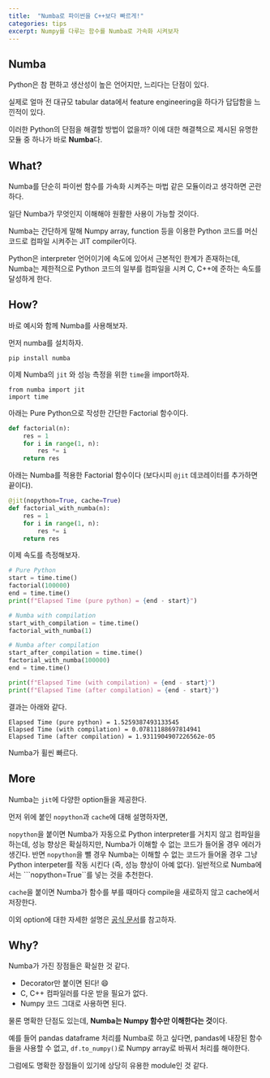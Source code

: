 ```yaml
---
title:  "Numba로 파이썬을 C++보다 빠르게!"
categories: tips
excerpt: Numpy를 다루는 함수를 Numba로 가속화 시켜보자 
---
```

## Numba
Python은 참 편하고 생산성이 높은 언어지만, 느리다는 단점이 있다. 

실제로 얼마 전 대규모 tabular data에서 feature engineering을 하다가 답답함을 느낀적이 있다.

이러한 Python의 단점을 해결할 방법이 없을까? 이에 대한 해결책으로 제시된 유명한 모듈 중 하나가 바로 **Numba**다. 

## What?
Numba를 단순히 파이썬 함수를 가속화 시켜주는 마법 같은 모듈이라고 생각하면 곤란하다. 

일단 Numba가 무엇인지 이해해야 원활한 사용이 가능할 것이다.

Numba는 간단하게 말해 Numpy array, function 등을 이용한 Python 코드를 머신코드로 컴파일 시켜주는 JIT compiler이다.

Python은 interpreter 언어이기에 속도에 있어서 근본적인 한계가 존재하는데, Numba는 제한적으로 Python 코드의 일부를 컴파일을 시켜 C, C++에 준하는 속도를 달성하게 한다.


## How?
바로 예시와 함께 Numba를 사용해보자.

먼저 numba를 설치하자.
```
pip install numba
```

이제 Numba의 ```jit``` 와 성능 측정을 위한 ```time```을 import하자.
```
from numba import jit
import time
```

아래는 Pure Python으로 작성한 간단한 Factorial 함수이다.
``` python
def factorial(n):
    res = 1
    for i in range(1, n):
        res *= i
    return res
```

아래는 Numba를 적용한 Factorial 함수이다 (보다시피 ```@jit``` 데코레이터를 추가하면 끝이다).
``` python
@jit(nopython=True, cache=True)
def factorial_with_numba(n):
    res = 1
    for i in range(1, n):
        res *= i
    return res
```
이제 속도를 측정해보자.
```python
# Pure Python
start = time.time()
factorial(100000)
end = time.time()
print(f"Elapsed Time (pure python) = {end - start}")

# Numba with compilation
start_with_compilation = time.time()
factorial_with_numba(1)

# Numba after compilation
start_after_compilation = time.time()
factorial_with_numba(100000)
end = time.time()

print(f"Elapsed Time (with compilation) = {end - start}")
print(f"Elapsed Time (after compilation) = {end - start}")
```
결과는 아래와 같다.
```
Elapsed Time (pure python) = 1.5259387493133545
Elapsed Time (with compilation) = 0.07811188697814941
Elapsed Time (after compilation) = 1.9311904907226562e-05
```
Numba가 휠씬 빠르다.

## More
Numba는 ```jit```에 다양한 option들을 제공한다.

먼저 위에 붙인 ```nopython```과 ```cache```에 대해 설명하자면,

```nopython```을 붙이면 Numba가 자동으로 Python interpreter를 거치지 않고 컴파일을 하는데, 성능 향상은 확실하지만, Numba가 이해할 수 없는 코드가 들어올 경우 에러가 생긴다. 반면 ```nopython```을 뺄 경우 Numba는 이해할 수 없는 코드가 들어올 경우 그냥 Python interpeter를 작동 시킨다 (즉, 성능 향상이 아예 없다). 일반적으로 Numba에서는 ```nopython=True``를 넣는 것을 추천한다.

```cache```을 붙이면 Numba가 함수를 부를 때마다 compile을 새로하지 않고 cache에서 저장한다.

이외 option에 대한 자세한 설명은 [공식 문서](https://numba.readthedocs.io/en/stable/user/jit.html)를 참고하자.

## Why?
Numba가 가진 장점들은 확실한 것 같다.

- Decorator만 붙이면 된다! :smile:	
- C, C++ 컴파일러를 다운 받을 필요가 없다.
- Numpy 코드 그대로 사용하면 된다.

물론 명확한 단점도 있는데, **Numba는 Numpy 함수만 이해한다는 것**이다. 

예를 들어 pandas dataframe 처리를 Numba로 하고 싶다면, pandas에 내장된 함수들을 사용할 수 없고, ```df.to_numpy()```로 Numpy array로 바꿔서 처리를 해야한다. 

그럼에도 명확한 장점들이 있기에 상당히 유용한 module인 것 같다.